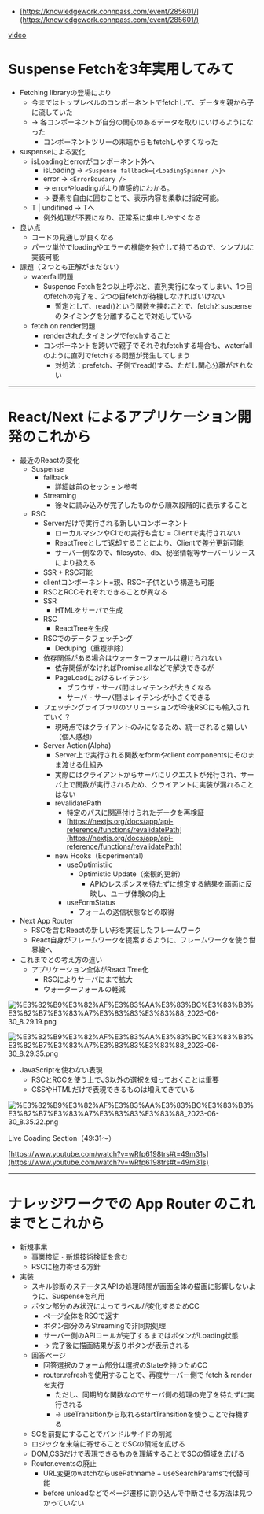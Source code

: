 - [https://knowledgework.connpass.com/event/285601/](https://knowledgework.connpass.com/event/285601/)

[video](https://www.youtube.com/live/wRfp6198trs?feature=share)


# **Suspense Fetchを3年実用してみて**

- Fetching libraryの登場により
	- 今まではトップレベルのコンポーネントでfetchして、データを親から子に流していた
	- → 各コンポーネントが自分の関心のあるデータを取りにいけるようになった
		- コンポーネントツリーの末端からもfetchしやすくなった
- suspenseによる変化
	- isLoadingとerrorがコンポーネント外へ
		- isLoading → `<Suspense fallback={<LoadingSpinner />}>`
		- error → `<ErrorBoudary />`
		- → errorやloadingがより直感的にわかる。
		- → 要素を自由に囲むことで、表示内容を柔軟に指定可能。
	- T | undifined → Tへ
		- 例外処理が不要になり、正常系に集中しやすくなる
- 良い点
	- コードの見通しが良くなる
	- パーツ単位でloadingやエラーの機能を独立して持てるので、シンプルに実装可能
- 課題（２つとも正解がまだない）
	- waterfall問題
		- Suspense Fetchを2つ以上呼ぶと、直列実行になってしまい、1つ目のfetchの完了を、2つの目fetchが待機しなければいけない
			- 暫定として、read()という関数を挟むことで、fetchとsuspenseのタイミングを分離することで対処している
	- fetch on render問題
		- renderされたタイミングでfetchすること
		- コンポーネントを跨いで親子でそれぞれfetchする場合も、waterfallのように直列でfetchする問題が発生してしまう
			- 対処法：prefetch、子側でread()する、ただし関心分離がされない

---


# **React/Next によるアプリケーション開発のこれから**

- 最近のReactの変化
	- Suspense
		- fallback
			- 詳細は前のセッション参考
		- Streaming
			- 徐々に読み込みが完了したものから順次段階的に表示すること
	- RSC
		- Serverだけで実行される新しいコンポーネント
			- ローカルマシンやCIでの実行も含む = Clientで実行されない
			- ReactTreeとして返却することにより、Clientで差分更新可能
			- サーバー側なので、filesyste、db、秘密情報等サーバーリソースにより扱える
		- SSR + RSC可能
		- clientコンポーネント=親、RSC=子供という構造も可能
		- RSCとRCCそれぞれできることが異なる
		- SSR
			- HTMLをサーバで生成
		- RSC
			- ReactTreeを生成
		- RSCでのデータフェッチング
			- Deduping（重複排除）
		- 依存関係がある場合はウォーターフォールは避けられない
			- 依存関係がなければPromise.allなどで解決できるが
			- PageLoadにおけるレイテンシ
				- ブラウザ - サーバ間はレイテンシが大きくなる
				- サーバ - サーバ間はレイテンシが小さくできる
		- フェッチングライブラリのソリューションが今後RSCにも輸入されていく？
			- 現時点ではクライアントのみになるため、統一されると嬉しい（個人感想）
		- Server Action(Alpha)
			- Server上で実行される関数をformやclient componentsにそのまま渡せる仕組み
			- 実際にはクライアントからサーバにリクエストが発行され、サーバ上で関数が実行されるため、クライアントに実装が漏れることはない
			- revalidatePath
				- 特定のパスに関連付けられたデータを再検証
				- [https://nextjs.org/docs/app/api-reference/functions/revalidatePath](https://nextjs.org/docs/app/api-reference/functions/revalidatePath)
			- new Hooks（Ecperimental）
				- useOptimistiic
					- Optimistic Update（楽観的更新）
						- APIのレスポンスを待たずに想定する結果を画面に反映し、ユーザ体験の向上
				- useFormStatus
					- フォームの送信状態などの取得
- Next App Router
	- RSCを含むReactの新しい形を実装したフレームワーク
	- React自身がフレームワークを提案するように、フレームワークを使う世界線へ
- これまでとの考え方の違い
	- アプリケーション全体がReact Tree化
		- RSCによりサーバにまで拡大
		- ウォーターフォールの軽減

![%E3%82%B9%E3%82%AF%E3%83%AA%E3%83%BC%E3%83%B3%E3%82%B7%E3%83%A7%E3%83%83%E3%83%88_2023-06-30_8.29.19.png](https://prod-files-secure.s3.us-west-2.amazonaws.com/521bfabc-4589-4023-af1d-c7e9f5922659/1823b949-ba36-400d-b079-0c478b48682d/%E3%82%B9%E3%82%AF%E3%83%AA%E3%83%BC%E3%83%B3%E3%82%B7%E3%83%A7%E3%83%83%E3%83%88_2023-06-30_8.29.19.png?X-Amz-Algorithm=AWS4-HMAC-SHA256&X-Amz-Content-Sha256=UNSIGNED-PAYLOAD&X-Amz-Credential=AKIAT73L2G45HZZMZUHI%2F20240528%2Fus-west-2%2Fs3%2Faws4_request&X-Amz-Date=20240528T013441Z&X-Amz-Expires=3600&X-Amz-Signature=2f22be10b4c7748271be895dd8c5a85b2be2cd9c38527e80ecfefe1424dc0d73&X-Amz-SignedHeaders=host&x-id=GetObject)


![%E3%82%B9%E3%82%AF%E3%83%AA%E3%83%BC%E3%83%B3%E3%82%B7%E3%83%A7%E3%83%83%E3%83%88_2023-06-30_8.29.35.png](https://prod-files-secure.s3.us-west-2.amazonaws.com/521bfabc-4589-4023-af1d-c7e9f5922659/dde12405-997a-4c65-adce-0390e532e9bc/%E3%82%B9%E3%82%AF%E3%83%AA%E3%83%BC%E3%83%B3%E3%82%B7%E3%83%A7%E3%83%83%E3%83%88_2023-06-30_8.29.35.png?X-Amz-Algorithm=AWS4-HMAC-SHA256&X-Amz-Content-Sha256=UNSIGNED-PAYLOAD&X-Amz-Credential=AKIAT73L2G45HZZMZUHI%2F20240528%2Fus-west-2%2Fs3%2Faws4_request&X-Amz-Date=20240528T013441Z&X-Amz-Expires=3600&X-Amz-Signature=d32ec40badbf45421c8539eb976f424edd187c4c87e7b4c869bf71047c7f1488&X-Amz-SignedHeaders=host&x-id=GetObject)

- JavaScriptを使わない表現
	- RSCとRCCを使う上でJS以外の選択を知っておくことは重要
	- CSSやHTMLだけで表現できるものは増えてきている

![%E3%82%B9%E3%82%AF%E3%83%AA%E3%83%BC%E3%83%B3%E3%82%B7%E3%83%A7%E3%83%83%E3%83%88_2023-06-30_8.35.22.png](https://prod-files-secure.s3.us-west-2.amazonaws.com/521bfabc-4589-4023-af1d-c7e9f5922659/da4c9201-dc46-432d-b84a-2a0720584729/%E3%82%B9%E3%82%AF%E3%83%AA%E3%83%BC%E3%83%B3%E3%82%B7%E3%83%A7%E3%83%83%E3%83%88_2023-06-30_8.35.22.png?X-Amz-Algorithm=AWS4-HMAC-SHA256&X-Amz-Content-Sha256=UNSIGNED-PAYLOAD&X-Amz-Credential=AKIAT73L2G45HZZMZUHI%2F20240528%2Fus-west-2%2Fs3%2Faws4_request&X-Amz-Date=20240528T013441Z&X-Amz-Expires=3600&X-Amz-Signature=9beaf30d251f2433a0ce3dbe3006c5aa72ba60f81b99410a9c56ba408136b50e&X-Amz-SignedHeaders=host&x-id=GetObject)


Live Coading Section（49:31〜）


[https://www.youtube.com/watch?v=wRfp6198trs#t=49m31s](https://www.youtube.com/watch?v=wRfp6198trs#t=49m31s)


---


# **ナレッジワークでの App Router のこれまでとこれから**

- 新規事業
	- 事業検証・新規技術検証を含む
	- RSCに極力寄せる方針
- 実装
	- スキル診断のステータスAPIの処理時間が画面全体の描画に影響しないように、Suspenseを利用
	- ボタン部分のみ状況によってラベルが変化するためCC
		- ページ全体をRSCで返す
		- ボタン部分のみStreamingで非同期処理
		- サーバー側のAPIコールが完了するまではボタンがLoading状態
		- → 完了後に描画結果が返りボタンが表示される
	- 回答ページ
		- 回答選択のフォーム部分は選択のStateを持つためCC
		- router.refreshを使用することで、再度サーバー側で fetch & renderを実行
			- ただし、同期的な関数なのでサーバ側の処理の完了を待たずに実行される
			- → useTransitionから取れるstartTransitionを使うことで待機する
	- SCを前提にすることでバンドルサイドの削減
	- ロジックを末端に寄せることでSCの領域を広げる
	- DOM,CSSだけで表現できるものを理解することでSCの領域を広げる
	- Router.eventsの廃止
		- URL変更のwatchならusePathname + useSearchParamsで代替可能
		- before unloadなどでページ遷移に割り込んで中断させる方法は見つかっていない
